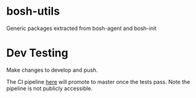 # bosh-utils
Generic packages extracted from bosh-agent and bosh-init

# Dev Testing
Make changes to develop and push.

The CI pipeline [here](https://ci.bosh-ecosystem.cf-app.com/teams/main/pipelines/bosh-utils) will promote to master once the tests pass. Note the pipeline is not publicly accessible.
